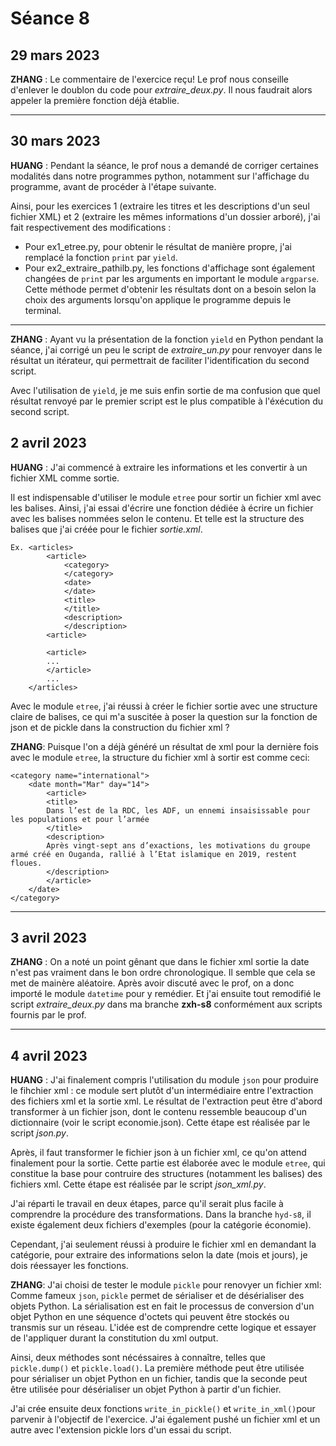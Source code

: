 # Séance 8

## 29 mars 2023
**ZHANG** : Le commentaire de l'exercice reçu! Le prof nous conseille d'enlever le doublon du code pour *extraire_deux.py*. Il nous faudrait alors appeler la première fonction déjà établie.
***
## 30 mars 2023

**HUANG** : Pendant la séance, le prof nous a demandé de corriger certaines modalités dans notre programmes python, notamment sur l'affichage du programme, avant de procéder à l'étape suivante.

Ainsi, pour les exercices 1 (extraire les titres et les descriptions d'un seul fichier XML) et 2 (extraire les mêmes informations d'un dossier arboré), j'ai fait respectivement des modifications :

- Pour ex1_etree.py, pour obtenir le résultat de manière propre, j'ai remplacé la fonction `print` par `yield`.
- Pour ex2_extraire_pathilb.py, les fonctions d'affichage sont également changées de `print` par les arguments en important le module `argparse`. Cette méthode permet d'obtenir les résultats dont on a besoin selon la choix des arguments lorsqu'on applique le programme depuis le terminal.

***
**ZHANG** : Ayant vu la présentation de la fonction `yield` en Python pendant la séance, j'ai corrigé un peu le script de *extraire_un.py* pour renvoyer dans le résultat un itérateur, qui permettrait de faciliter l'identification du second script.

Avec l'utilisation de `yield`, je me suis enfin sortie de ma confusion que quel résultat renvoyé par le premier script est le plus compatible à l'éxécution du second script.


## 2 avril 2023

**HUANG** : J'ai commencé à extraire les informations et les convertir à un fichier XML comme sortie. 

Il est indispensable d'utiliser le module `etree` pour sortir un fichier xml avec les balises. Ainsi, j'ai essai d'écrire une fonction dédiée à écrire un fichier avec les balises nommées selon le contenu. Et telle est la structure des balises que j'ai créée pour le fichier *sortie.xml*.
    
    Ex. <articles>
            <article>
                <category>
                </category>
                <date>
                </date>
                <title>
                </title>
                <description>
                </description>
            <article>

            <article>
            ...
            </article>
            ...
        </articles>

Avec le module `etree`, j'ai réussi à créer le fichier sortie avec une structure claire de balises, ce qui m'a suscitée à poser la question sur la fonction de json et de pickle dans la construction du fichier xml ?

**ZHANG**: Puisque l'on a déjà généré un résultat de xml pour la dernière fois avec le module `etree`, la structure du fichier xml à sortir est comme ceci:
```
<category name="international">
    <date month="Mar" day="14">
        <article>
        <title>
        Dans l’est de la RDC, les ADF, un ennemi insaisissable pour les populations et pour l’armée
        </title>
        <description>
        Après vingt-sept ans d’exactions, les motivations du groupe armé créé en Ouganda, rallié à l’Etat islamique en 2019, restent floues.
        </description>
        </article> 
    </date>
</category>
```
***

## 3 avril 2023
**ZHANG** : On a noté un point gênant que dans le fichier xml sortie la date n'est pas vraiment dans le bon ordre chronologique. Il semble que cela se met de mainère aléatoire. Après avoir discuté avec le prof, on a donc importé le module `datetime` pour y remédier. Et j'ai ensuite tout remodifié le script *extraire_deux.py* dans ma branche **zxh-s8** conformément aux scripts fournis par le prof. 
***
## 4 avril 2023

**HUANG** : J'ai finalement compris l'utilisation du module `json` pour produire le fihchier xml : ce module sert plutôt d'un intermédiaire entre l'extraction des fichiers xml et la sortie xml. Le résultat de l'extraction peut être d'abord transformer à un fichier json, dont le contenu ressemble beaucoup d'un dictionnaire (voir le script economie.json). Cette étape est réalisée par le script *json.py*.

Après, il faut transformer le fichier json à un fichier xml, ce qu'on attend finalement pour la sortie. Cette partie est élaborée avec le module `etree`, qui constitue la base pour contruire des structures (notamment les balises) des fichiers xml. Cette étape est réalisée par le script *json_xml.py*.

J'ai réparti le travail en deux étapes, parce qu'il serait plus facile à comprendre la procédure des transformations. Dans la branche `hyd-s8`, il existe également deux fichiers d'exemples (pour la catégorie économie).

Cependant, j'ai seulement réussi à produire le fichier xml en demandant la catégorie, pour extraire des informations selon la date (mois et jours), je dois réessayer les fonctions.

**ZHANG**: J'ai choisi de tester le module `pickle` pour renovyer un fichier xml: Comme fameux `json`, `pickle` permet de sérialiser et de désérialiser des objets Python. La sérialisation est en fait le processus de conversion d'un objet Python en une séquence d'octets qui peuvent être stockés ou transmis sur un réseau. L'idée est de comprendre cette logique et essayer de l'appliquer durant la constitution du xml output. 

Ainsi, deux méthodes sont nécéssaires à connaître, telles que `pickle.dump()` et `pickle.load()`. La première méthode peut être utilisée pour sérialiser un objet Python en un fichier, tandis que la seconde peut être utilisée pour désérialiser un objet Python à partir d'un fichier.

J'ai crée ensuite deux fonctions `write_in_pickle()` et `write_in_xml()`pour parvenir à l'objectif de l'exercice. J'ai également pushé un fichier xml et un autre avec l'extension pickle lors d'un essai du script. 